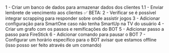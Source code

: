 1 - Criar um banco de dados para armazenar dados dos clientes
1.1 - Enviar lembrete de vencimento aos clientes
✅ BETA: 2 - Verificar se é possível integrar scrapping para responder sobre onde assistir jogos
3 - Adicionar configuração para SmartOne caso não tenha SmartUp na TV do usuário
4 - Criar um grafo com os passos e remificações do BOT
5 - Adicionar passo a passo para FireStick
6 - Adicionar comando para pausar o BOT
7 - Configurar um horário específico para o BOT avisar que estamos offline (isso posso ser feito através de um comando)
